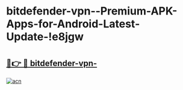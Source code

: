 # bitdefender-vpn--Premium-APK-Apps-for-Android-Latest-Update-!e8jgw

# <h2><a href="https://r9q3lw.esa.edu.pl?title=bitdefender-vpn-&ref=e8jgw">🔗👉 🔴 bitdefender-vpn-</a></h2>

[![acn](https://github.com/user-attachments/assets/0f9c940e-d8b0-45ae-aac7-cd30a18b3e1c)](https://r9q3lw.esa.edu.pl?title=bitdefender-vpn-&ref=e8jgw)

